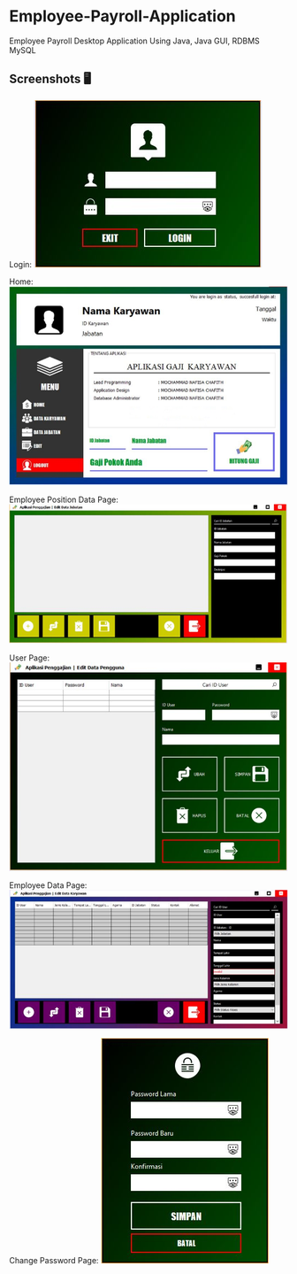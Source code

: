# Employee-Payroll-Application
Employee Payroll Desktop Application Using Java, Java GUI, RDBMS MySQL

## Screenshots 🖥️ 
Login: ![](https://github.com/Chafithafid30/Employee-Payroll-Application/blob/master/Gaji%20Pegawai%201.JPG)

Home: ![](https://github.com/Chafithafid30/Employee-Payroll-Application/blob/master/Gaji%20Pegawai%202.JPG)

Employee Position Data Page:
![](https://github.com/Chafithafid30/Employee-Payroll-Application/blob/master/Gaji%20Pegawai%203.JPG)

User Page:
![](https://github.com/Chafithafid30/Employee-Payroll-Application/blob/master/Gaji%20Pegawai%204.JPG)

Employee Data Page:
![](https://github.com/Chafithafid30/Employee-Payroll-Application/blob/master/Gaji%20Pegawai%205.JPG)

Change Password Page:
![](https://github.com/Chafithafid30/Employee-Payroll-Application/blob/master/Gaji%20Pegawai%206.JPG)
